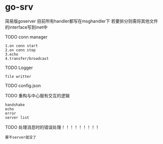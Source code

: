 # go-srv

简易版goserver 目前所有handler都写在msghandler下 若要拆分则需将其他文件的interface写到inet中

TODO conn manager 

    1.on conn start
    2.on conn stop
    3.echo
    4.transfer/broadcast

TODO Logger

    file writter

TODO config.json

TODO 重构与中心服有交互的逻辑

    handshake
    echo
    error
    server list

TODO 处理消息时的错误处理！！！！！！！！！

    要不server就没了